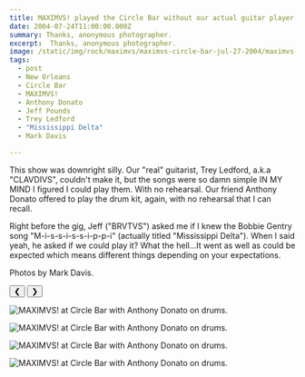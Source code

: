 ```yaml
---
title: MAXIMVS! played the Circle Bar without our actual guitar player.
date: 2004-07-24T11:00:00.000Z
summary: Thanks, anonymous photographer.
excerpt:  Thanks, anonymous photographer.
image: /static/img/rock/maximvs/maximvs-circle-bar-jul-27-2004/maximvs-jul-27-2004-5.jpg
tags:
  - post 
  - New Orleans
  - Circle Bar
  - MAXIMVS!
  - Anthony Donato
  - Jeff Pounds
  - Trey Ledford
  - "Mississippi Delta"
  - Mark Davis

---
```



This show was downright silly. Our "real" guitarist, Trey Ledford, a.k.a "CLAVDIVS", couldn't make it, but the songs were so damn simple IN MY MIND I figured I could play them. With no rehearsal. Our friend Anthony Donato offered to play the drum kit, again, with no rehearsal that I can recall.

Right before the gig, Jeff ("BRVTVS") asked me if I knew the Bobbie Gentry song "M-i-s-s-i-s-s-i-p-p-i" (actually titled "Mississippi Delta"). When I said yeah, he asked if we could play it? What the hell...It went as well as could be expected which means different things depending on your expectations.

Photos by Mark Davis.

<div id="viewport">
    <button id="buttonPrevious">&#10094;</button>
    <button id="buttonNext">&#10095;</button>

![MAXIMVS! at Circle Bar with Anthony Donato on drums.](/static/img/rock/maximvs/maximvs-circle-bar-jul-27-2004/maximvs-jul-27-2004-5.jpg "MAXIMVS! at Circle Bar with Anthony Donato on drums.")

![MAXIMVS! at Circle Bar with Anthony Donato on drums.](/static/img/rock/maximvs/maximvs-circle-bar-jul-27-2004/maximvs-jul-27-2004-6.jpg "MAXIMVS! at Circle Bar with Anthony Donato on drums.")

![MAXIMVS! at Circle Bar with Anthony Donato on drums.](/static/img/rock/maximvs/maximvs-circle-bar-jul-27-2004/maximvs-jul-27-2004-7.jpg "MAXIMVS! at Circle Bar with Anthony Donato on drums.")

![MAXIMVS! at Circle Bar with Anthony Donato on drums.](/static/img/rock/maximvs/maximvs-circle-bar-jul-27-2004/maximvs-jul-27-2004-8.jpg "MAXIMVS! at Circle Bar with Anthony Donato on drums.")

</div>
<div id="caption"></div>

